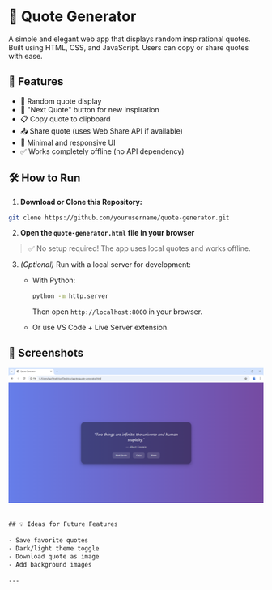 # 💬 Quote Generator

A simple and elegant web app that displays random inspirational quotes. Built using HTML, CSS, and JavaScript. Users can copy or share quotes with ease.

## 🚀 Features

- 🎲 Random quote display
- 🔁 "Next Quote" button for new inspiration
- 📋 Copy quote to clipboard
- 📤 Share quote (uses Web Share API if available)
- 🌙 Minimal and responsive UI
- ✅ Works completely offline (no API dependency)

## 🛠️ How to Run

1. **Download or Clone this Repository:**

```bash
git clone https://github.com/yourusername/quote-generator.git
```

2. **Open the `quote-generator.html` file in your browser**

> ✅ No setup required! The app uses local quotes and works offline.

3. *(Optional)* Run with a local server for development:
   - With Python:
     ```bash
     python -m http.server
     ```
     Then open `http://localhost:8000` in your browser.

   - Or use VS Code + Live Server extension.

## 📸 Screenshots

![Quote Generator Screenshot](img1.png)

```

## 💡 Ideas for Future Features

- Save favorite quotes
- Dark/light theme toggle
- Download quote as image
- Add background images

---
